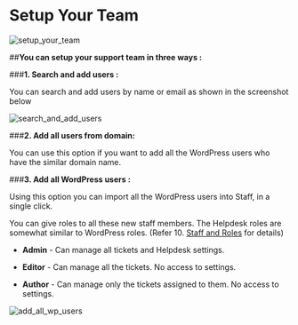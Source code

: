 # Setup Your Team

![setup_your_team](https://cloud.githubusercontent.com/assets/8191145/7652576/963467c0-fb2b-11e4-9cf2-15818fbc9529.png)

##**You can setup your support team in three ways :**


###**1. Search and add users :**

You can search and add users by name or email as shown in the screenshot below
<br/>

![search_and_add_users](https://cloud.githubusercontent.com/assets/8191145/7654397/6d19bd04-fb3a-11e4-809a-07b176b75828.png)


###**2. Add all users from domain:**

You can use this option if you want to add all the WordPress users who have the similar domain name.

###**3. Add all WordPress users :**

Using this option you can import all the WordPress users into Staff, in a single click.

You can give roles to all these new staff members. The Helpdesk roles are somewhat similar to WordPress roles. (Refer 10. [Staff and Roles](http://docs.rtcamp.com/rtbiz/helpdesk/admin/staff_and_roles/index.html) for details)

* **Admin** - Can manage all tickets and Helpdesk settings.

* **Editor** - Can manage all the tickets. No access to settings.

* **Author** - Can manage only the tickets assigned to them. No access to settings.


![add_all_wp_users](https://cloud.githubusercontent.com/assets/8191145/7654458/edf9c77a-fb3a-11e4-834f-e54e1876a11f.png)
